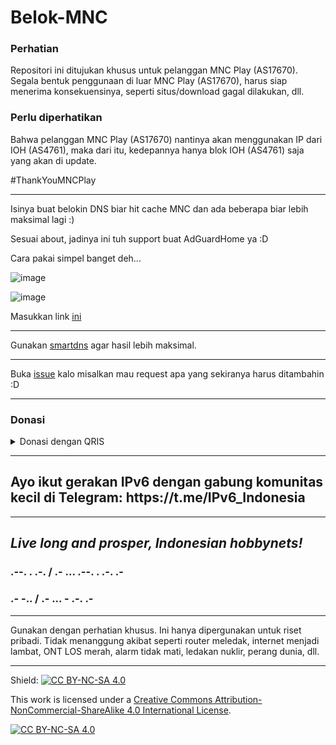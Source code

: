 # Belok-MNC

### Perhatian

Repositori ini ditujukan khusus untuk pelanggan MNC Play (AS17670). Segala bentuk penggunaan di luar MNC Play (AS17670), harus siap menerima konsekuensinya, seperti situs/download gagal dilakukan, dll.

### Perlu diperhatikan
Bahwa pelanggan MNC Play (AS17670) nantinya akan menggunakan IP dari IOH (AS4761), maka dari itu, kedepannya hanya blok IOH (AS4761) saja yang akan di update.

#ThankYouMNCPlay

<hr>

Isinya buat belokin DNS biar hit cache MNC dan ada beberapa biar lebih maksimal lagi :)

Sesuai about, jadinya ini tuh support buat AdGuardHome ya :D

Cara pakai simpel banget deh...

![image](https://user-images.githubusercontent.com/33513626/235434918-26e43221-8fcc-490a-a03b-ac917c6bf99b.png)

![image](https://user-images.githubusercontent.com/33513626/235435071-44570336-7e20-4e2f-b9dd-1103c1b84e60.png)

Masukkan link [ini](https://github.com/rapdodge/Belok-MNC/raw/main/rules)

<hr>

Gunakan [smartdns](https://github.com/pymumu/smartdns) agar hasil lebih maksimal.

<hr>

Buka [issue](https://github.com/rapdodge/Belok-MNC/issues) kalo misalkan mau request apa yang sekiranya harus ditambahin :D

<hr>

<h3>Donasi</h3>
<details>
  <summary>Donasi dengan QRIS</summary>
  <img src="https://github.com/rapdodge/Belok-MNC/raw/main/.github/QRIS.jpg" style="width:50%;height:50%;">
</details>

<hr>

<h2>Ayo ikut gerakan IPv6 dengan gabung komunitas kecil di Telegram: https://t.me/IPv6_Indonesia</h2>

<hr>

<h2><i>Live long and prosper, Indonesian hobbynets!</i></h2>

<h3>.--. . .-. / .- ... .--. . .-. .-</h3>
<h3>.- -.. / .- ... - .-. .-</h3>

<hr>

Gunakan dengan perhatian khusus. Ini hanya dipergunakan untuk riset pribadi. Tidak menanggung akibat seperti router meledak, internet menjadi lambat, ONT LOS merah, alarm tidak mati, ledakan nuklir, perang dunia, dll.

<hr>

Shield: [![CC BY-NC-SA 4.0][cc-by-nc-sa-shield]][cc-by-nc-sa]

This work is licensed under a
[Creative Commons Attribution-NonCommercial-ShareAlike 4.0 International License][cc-by-nc-sa].

[![CC BY-NC-SA 4.0][cc-by-nc-sa-image]][cc-by-nc-sa]

[cc-by-nc-sa]: http://creativecommons.org/licenses/by-nc-sa/4.0/
[cc-by-nc-sa-image]: https://licensebuttons.net/l/by-nc-sa/4.0/88x31.png
[cc-by-nc-sa-shield]: https://img.shields.io/badge/License-CC%20BY--NC--SA%204.0-lightgrey.svg
